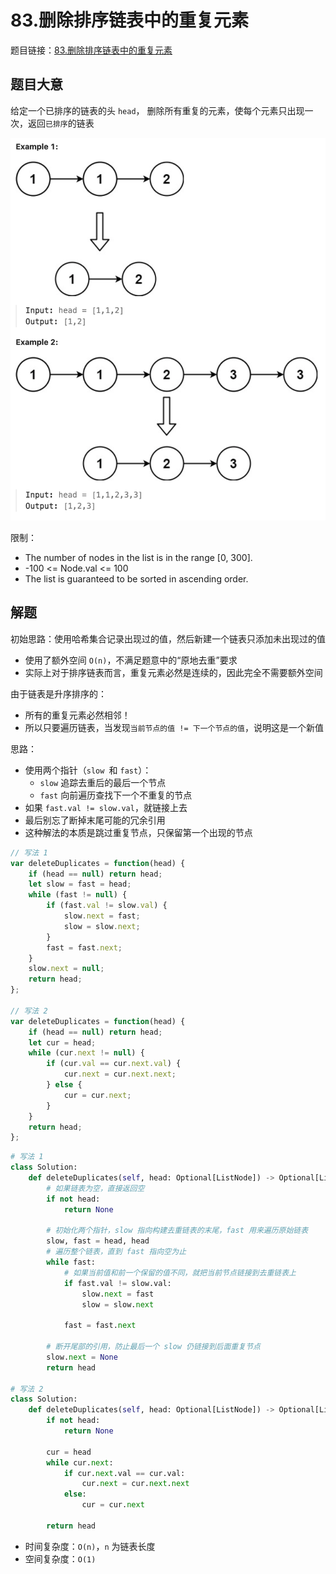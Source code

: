 # 83.删除排序链表中的重复元素

题目链接：[83.删除排序链表中的重复元素](https://leetcode.cn/problems/remove-duplicates-from-sorted-list/)

## 题目大意

给定一个已排序的链表的头 `head`， 删除所有重复的元素，使每个元素只出现一次，返回`已排序`的链表

![alt text](https://github.com/donnapersonal/picx-images-hosting/raw/master/image.8hgqs84fns.png)

限制：
- The number of nodes in the list is in the range [0, 300].
- -100 <= Node.val <= 100
- The list is guaranteed to be sorted in ascending order.

## 解题

初始思路：使用哈希集合记录出现过的值，然后新建一个链表只添加未出现过的值
- 使用了额外空间 `O(n)`，不满足题意中的“原地去重”要求
- 实际上对于排序链表而言，重复元素必然是连续的，因此完全不需要额外空间

由于链表是升序排序的：
- 所有的重复元素必然相邻！
- 所以只要遍历链表，当发现`当前节点的值 != 下一个节点的值`，说明这是一个新值

思路：
- 使用两个指针（`slow `和 `fast`）：
  - `slow` 追踪去重后的最后一个节点
  - `fast` 向前遍历查找下一个不重复的节点
- 如果 `fast.val != slow.val`，就链接上去
- 最后别忘了断掉末尾可能的冗余引用
- 这种解法的本质是跳过重复节点，只保留第一个出现的节点

```js
// 写法 1
var deleteDuplicates = function(head) {
    if (head == null) return head;
    let slow = fast = head;
    while (fast != null) {
        if (fast.val != slow.val) {
            slow.next = fast;
            slow = slow.next;
        }
        fast = fast.next;
    }
    slow.next = null;
    return head;
};

// 写法 2
var deleteDuplicates = function(head) {
    if (head == null) return head;
    let cur = head;
    while (cur.next != null) {
        if (cur.val == cur.next.val) {
            cur.next = cur.next.next;
        } else {
            cur = cur.next;
        }
    }
    return head;
};
```
```python
# 写法 1
class Solution:
    def deleteDuplicates(self, head: Optional[ListNode]) -> Optional[ListNode]:
        # 如果链表为空，直接返回空
        if not head:
            return None
        
        # 初始化两个指针，slow 指向构建去重链表的末尾，fast 用来遍历原始链表
        slow, fast = head, head
        # 遍历整个链表，直到 fast 指向空为止
        while fast:
            # 如果当前值和前一个保留的值不同，就把当前节点链接到去重链表上
            if fast.val != slow.val:
                slow.next = fast
                slow = slow.next
            
            fast = fast.next
        
        # 断开尾部的引用，防止最后一个 slow 仍链接到后面重复节点
        slow.next = None
        return head

# 写法 2
class Solution:
    def deleteDuplicates(self, head: Optional[ListNode]) -> Optional[ListNode]:
        if not head:
            return None
        
        cur = head
        while cur.next:
            if cur.next.val == cur.val:
                cur.next = cur.next.next
            else:
                cur = cur.next
        
        return head
```

- 时间复杂度：`O(n)`，`n` 为链表长度
- 空间复杂度：`O(1)`